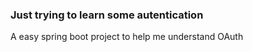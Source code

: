 ### Just trying to learn some autentication 
<p>
A easy spring boot project to help me understand OAuth
</p>